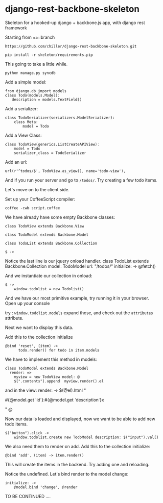 django-rest-backbone-skeleton
=============================

Skeleton for a hooked-up django + backbone.js app, with django rest framework

Starting from `min` branch

`https://github.com/chiller/django-rest-backbone-skeleton.git`

`pip install -r skeleton/requirements.pip`

This going to take a little while.

`python manage.py syncdb`

Add a simple model:

    from django.db import models   
    class Todo(models.Model):    
       description = models.TextField()
        
Add a serializer:

    class TodoSerializer(serializers.ModelSerializer):
        class Meta:
            model = Todo

Add a View Class:

    class TodoView(generics.ListCreateAPIView):
        model = Todo
        serializer_class = TodoSerializer

Add an url:

    url(r'^todos/$', TodoView.as_view(), name='todo-view'),
    
And if you run your server and go to `/todos/`. Try creating a few todo items.

Let's move on to the client side.

Set up your CoffeeScript compiler:

`coffee -cwb script.coffee`

We have already have some empty Backbone classes:

    class TodoView extends Backbone.View
    
    class TodoModel extends Backbone.Model
    
    class TodoList extends Backbone.Collection
    
    $ ->
    
Notice the last line is our jquery onload handler.
    class TodoList extends Backbone.Collection
      model: TodoModel
      url: "/todos/"
      initialize: =>
        @fetch()
        
And we instantiate our collection in onload:

    $ ->
        window.todolist = new Todolist()
        
And we have our most primitive example, try running it in your browser. Open up your console

try : `window.todolist.models` expand those, and check out the `attributes` attribute.

Next we want to display this data.

Add this to the collection initialize

    @bind 'reset', (item) ->
          todo.render() for todo in item.models
          
We have to implement this method in models:

    class TodoModel extends Backbone.Model
      render: =>
        myview = new TodoView model: @
        $(".contents").append  myview.render().el

and in the view:
     render: =>
         $(@el).html "<p><span class='text'>#{@model.get 'id'}:#{@model.get 'description'}</span><span class='delete'>x</span></p>"
         @
         
Now our data is loaded and displayed, now we want to be able to add new todo items.

    $("button").click ->
        window.todolist.create new TodoModel description: $("input").val()
        
We also need them to render on add. Add this to the collection initialize:

    @bind 'add', (item) -> item.render()
        
This will create the items in the backend. Try adding one and reloading.

Notice the undefined. Let's bind render to the model change:

    initialize: ->
        @model.bind 'change', @render
        



TO BE CONTINUED ....

   
        




    

   
   
